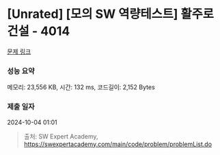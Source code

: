 # [Unrated] [모의 SW 역량테스트] 활주로 건설 - 4014 

[문제 링크](https://swexpertacademy.com/main/code/problem/problemDetail.do?contestProbId=AWIeW7FakkUDFAVH) 

### 성능 요약

메모리: 23,556 KB, 시간: 132 ms, 코드길이: 2,152 Bytes

### 제출 일자

2024-10-04 01:01



> 출처: SW Expert Academy, https://swexpertacademy.com/main/code/problem/problemList.do
